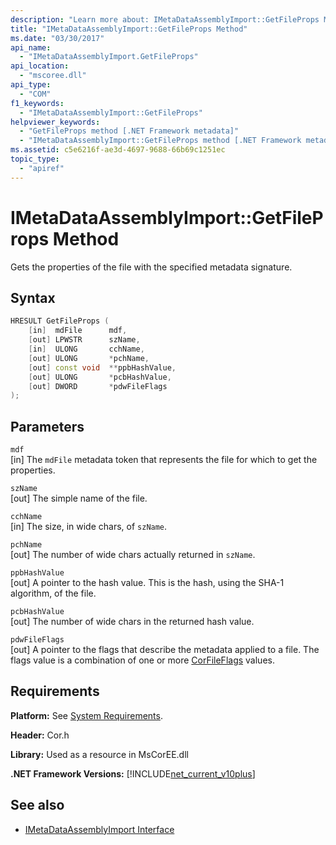 ```yaml
---
description: "Learn more about: IMetaDataAssemblyImport::GetFileProps Method"
title: "IMetaDataAssemblyImport::GetFileProps Method"
ms.date: "03/30/2017"
api_name: 
  - "IMetaDataAssemblyImport.GetFileProps"
api_location: 
  - "mscoree.dll"
api_type: 
  - "COM"
f1_keywords: 
  - "IMetaDataAssemblyImport::GetFileProps"
helpviewer_keywords: 
  - "GetFileProps method [.NET Framework metadata]"
  - "IMetaDataAssemblyImport::GetFileProps method [.NET Framework metadata]"
ms.assetid: c5e6216f-ae3d-4697-9688-66b69c1251ec
topic_type: 
  - "apiref"
---
```

# IMetaDataAssemblyImport::GetFileProps Method

Gets the properties of the file with the specified metadata signature.  
  
## Syntax  
  
```cpp  
HRESULT GetFileProps (  
    [in]  mdFile      mdf,
    [out] LPWSTR      szName,
    [in]  ULONG       cchName,
    [out] ULONG       *pchName,
    [out] const void  **ppbHashValue,
    [out] ULONG       *pcbHashValue,
    [out] DWORD       *pdwFileFlags  
);  
```  
  
## Parameters  

 `mdf`  
 [in] The `mdFile` metadata token that represents the file for which to get the properties.  
  
 `szName`  
 [out] The simple name of the file.  
  
 `cchName`  
 [in] The size, in wide chars, of `szName`.  
  
 `pchName`  
 [out] The number of wide chars actually returned in `szName`.  
  
 `ppbHashValue`  
 [out] A pointer to the hash value. This is the hash, using the SHA-1 algorithm, of the file.  
  
 `pcbHashValue`  
 [out] The number of wide chars in the returned hash value.  
  
 `pdwFileFlags`  
 [out] A pointer to the flags that describe the metadata applied to a file. The flags value is a combination of one or more [CorFileFlags](corfileflags-enumeration.md) values.  
  
## Requirements  

 **Platform:** See [System Requirements](../../../framework/get-started/system-requirements.md).  
  
 **Header:** Cor.h  
  
 **Library:** Used as a resource in MsCorEE.dll  
  
 **.NET Framework Versions:** [!INCLUDE[net_current_v10plus](../../../../includes/net-current-v10plus-md.md)]  
  
## See also

- [IMetaDataAssemblyImport Interface](imetadataassemblyimport-interface.md)
